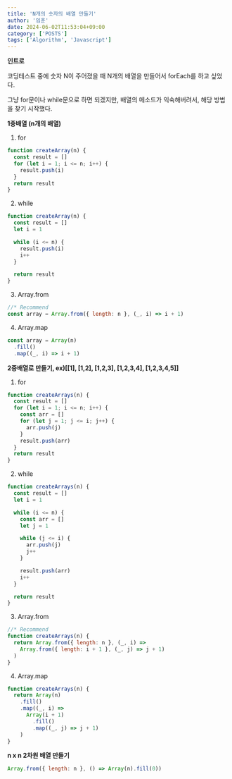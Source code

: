```yaml
---
title: 'N개의 숫자의 배열 만들기'
author: '임훈'
date: 2024-06-02T11:53:04+09:00
category: ['POSTS']
tags: ['Algorithm', 'Javascript']
---
```


**인트로**

코딩테스트 중에 숫자 N이 주어졌을 때 N개의 배열을 만들어서 forEach를 하고 싶었다.

그냥 for문이나 while문으로 하면 되겠지만, 배열의 메소드가 익숙해버려서, 해당 방법을 찾기 시작했다.

**1중배열 (n개의 배열)**

1. for

```js
function createArray(n) {
  const result = []
  for (let i = 1; i <= n; i++) {
    result.push(i)
  }
  return result
}
```

2. while

```js
function createArray(n) {
  const result = []
  let i = 1

  while (i <= n) {
    result.push(i)
    i++
  }

  return result
}
```

3. Array.from

```js
//* Recommend
const array = Array.from({ length: n }, (_, i) => i + 1)
```

4. Array.map

```js
const array = Array(n)
  .fill()
  .map((_, i) => i + 1)
```

**2중배열로 만들기, ex)[[1], [1,2], [1,2,3], [1,2,3,4], [1,2,3,4,5]]**

1. for

```js
function createArrays(n) {
  const result = []
  for (let i = 1; i <= n; i++) {
    const arr = []
    for (let j = 1; j <= i; j++) {
      arr.push(j)
    }
    result.push(arr)
  }
  return result
}
```

2. while

```js
function createArrays(n) {
  const result = []
  let i = 1

  while (i <= n) {
    const arr = []
    let j = 1

    while (j <= i) {
      arr.push(j)
      j++
    }

    result.push(arr)
    i++
  }

  return result
}
```

3. Array.from

```js
//* Recommend
function createArrays(n) {
  return Array.from({ length: n }, (_, i) =>
    Array.from({ length: i + 1 }, (_, j) => j + 1)
  )
}
```

4. Array.map

```js
function createArrays(n) {
  return Array(n)
    .fill()
    .map((_, i) =>
      Array(i + 1)
        .fill()
        .map((_, j) => j + 1)
    )
}
```

**n x n 2차원 배열 만들기**

```js
Array.from({ length: n }, () => Array(n).fill(0))
```

